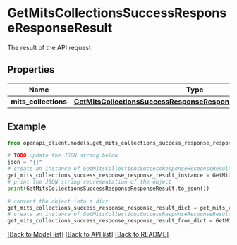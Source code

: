 # GetMitsCollectionsSuccessResponseResponseResult

The result of the API request

## Properties

Name | Type | Description | Notes
------------ | ------------- | ------------- | -------------
**mits_collections** | [**GetMitsCollectionsSuccessResponseResponseResultMITSCollections**](GetMitsCollectionsSuccessResponseResponseResultMITSCollections.md) |  | [optional] 

## Example

```python
from openapi_client.models.get_mits_collections_success_response_response_result import GetMitsCollectionsSuccessResponseResponseResult

# TODO update the JSON string below
json = "{}"
# create an instance of GetMitsCollectionsSuccessResponseResponseResult from a JSON string
get_mits_collections_success_response_response_result_instance = GetMitsCollectionsSuccessResponseResponseResult.from_json(json)
# print the JSON string representation of the object
print(GetMitsCollectionsSuccessResponseResponseResult.to_json())

# convert the object into a dict
get_mits_collections_success_response_response_result_dict = get_mits_collections_success_response_response_result_instance.to_dict()
# create an instance of GetMitsCollectionsSuccessResponseResponseResult from a dict
get_mits_collections_success_response_response_result_from_dict = GetMitsCollectionsSuccessResponseResponseResult.from_dict(get_mits_collections_success_response_response_result_dict)
```
[[Back to Model list]](../README.md#documentation-for-models) [[Back to API list]](../README.md#documentation-for-api-endpoints) [[Back to README]](../README.md)


